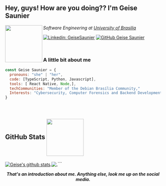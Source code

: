 <h2>Hey, guys! How are you doing?? I'm Geise Saunier</h2>

<img align="left" src="https://media.giphy.com/media/dWmL1DJHoTCuwd7hXy/giphy.gif" width="120">
<p><em>Software Engineering at <a href="http://www.unb.br">University of Brasilia</a></em></p>

[![Linkedin: GeiseSaunier](https://img.shields.io/badge/-GeiseSaunier-blue?style=flat-square&logo=Linkedin&logoColor=white&link=https://www.linkedin.com/in/GeiseSaunier/)](https://www.linkedin.com/in/GeiseSaunier/)
[![GitHub Geise Saunier](https://img.shields.io/github/followers/GeiseSaunier?label=follow&style=social)](https://github.com/GeiseSaunier)

<br/>

### A little bit about me

```javascript
const Geise Saunier = {
  pronouns: "she" | "her",
  code: [TypeScript, Python, Javascript],
  tools: [ React Native, Node,],
  techCommunities: "Member of the Debian Brasília Community,"
  Interests: "Cybersecurity, Computer Forensics and Backend Development," 
}
```
<br/>

<h2>GitHub Stats  
<img align="center" src="https://media.giphy.com/media/dt0VaZ4qZuaEuPesDZ/giphy.gif" width="120"></h2>

<a href="https://github.com/GeiseSaunier/github-readme-stats">
  <img align="center" src="https://github-readme-stats.anuraghazra1.vercel.app/api?username=GeiseSaunier&show_icons=true&include_all_commits=true&theme=radical" alt="Geise's github stats" />
</a>
<a href="https://github.com/GeiseSaunier/github-readme-stats">
  <!-- Change the `github-readme-stats.anuraghazra1.vercel.app` to `github-readme-stats.vercel.app`  -->
  <img align="center" src="https://github-readme-stats.vercel.app/api/top-langs/?username=GeiseSaunier&layout=compact&theme=radical" />
</a>
```
<br/>

<p align="center"><b><em> That's an introduction about me. Anything else, look me up on the social media.</em></b></p>

